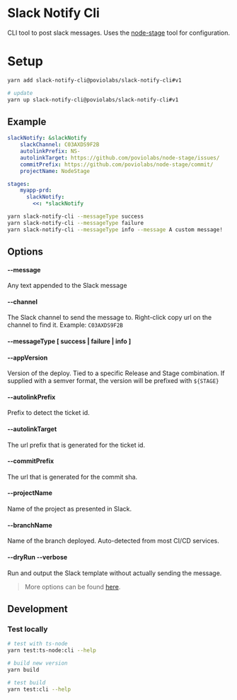 # Slack Notify Cli

CLI tool to post slack messages. Uses the [node-stage](https://github.com/poviolabs/node-stage]) tool for configuration.

# Setup

```bash
yarn add slack-notify-cli@poviolabs/slack-notify-cli#v1

# update
yarn up slack-notify-cli@poviolabs/slack-notify-cli#v1
```

## Example

```yaml
slackNotify: &slackNotify
    slackChannel: C03AXDS9F2B
    autolinkPrefix: NS-
    autolinkTarget: https://github.com/poviolabs/node-stage/issues/
    commitPrefix: https://github.com/poviolabs/node-stage/commit/
    projectName: NodeStage

stages:
    myapp-prd:
      slackNotify:
        <<: *slackNotify

```


```bash
yarn slack-notify-cli --messageType success
yarn slack-notify-cli --messageType failure
yarn slack-notify-cli --messageType info --message A custom message!
```

## Options

#### --message

Any text appended to the Slack message

#### --channel

The Slack channel to send the message to. Right-click copy url on the channel to find it. Example: `C03AXDS9F2B`

#### --messageType \[ success | failure | info \]

#### --appVersion

Version of the deploy. Tied to a specific Release and Stage combination.
If supplied with a semver format, the version will be prefixed with `${STAGE}`

#### --autolinkPrefix

Prefix to detect the ticket id.

#### --autolinkTarget

The url prefix that is generated for the ticket id.

#### --commitPrefix

The url that is generated for the commit sha.

#### --projectName

Name of the project as presented in Slack.

#### --branchName

Name of the branch deployed. Auto-detected from most CI/CD services.

#### --dryRun --verbose

Run and output the Slack template without actually sending the message.

> More options can be found [here](https://github.com/poviolabs/node-stage#options).

## Development

### Test locally

```bash
# test with ts-node
yarn test:ts-node:cli --help

# build new version
yarn build

# test build
yarn test:cli --help
```

